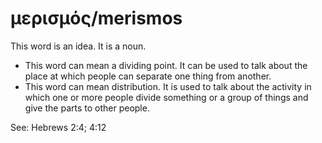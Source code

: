 # μερισμός/merismos
This word is an idea. It is a noun.
* This word can mean a dividing point. It can be used to talk about the place at which people can separate one thing from another.
* This word can mean distribution. It is used to talk about the activity in which one or more people divide something or a group of things and give the parts to other people.

See: Hebrews 2:4; 4:12
